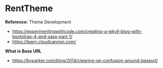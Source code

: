 # RentTheme

**Reference:** Theme Development

- https://experimentingwithcode.com/creating-a-jekyll-blog-with-bootstrap-4-and-sass-part-1/
- https://learn.cloudcannon.com/

**What is Base URL**
- https://byparker.com/blog/2014/clearing-up-confusion-around-baseurl/
